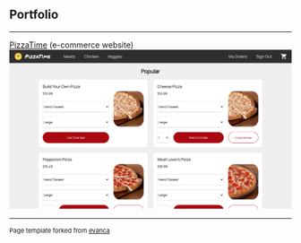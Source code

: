 ## Portfolio

---

[PizzaTime](/pizza-me) (e-commerce website)
<br>
<img src="images/PizzaTime.png?raw=true"/>

---

<p style="font-size:11px">Page template forked from <a href="https://github.com/evanca/quick-portfolio">evanca</a></p>
<!-- Remove above link if you don't want to attibute -->
